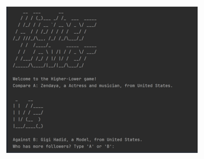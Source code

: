 ![](https://github.com/AhmedSherif90/python-beginner-projects/blob/main/Higher-Lower%20game/Screenshot%202024-05-18%20072946.png)
